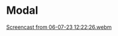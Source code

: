 # Modal

[Screencast from 06-07-23 12:22:26.webm](https://github.com/dafnemus/modal/assets/57498199/d52cd10a-7516-4e09-a190-d833584143eb)
